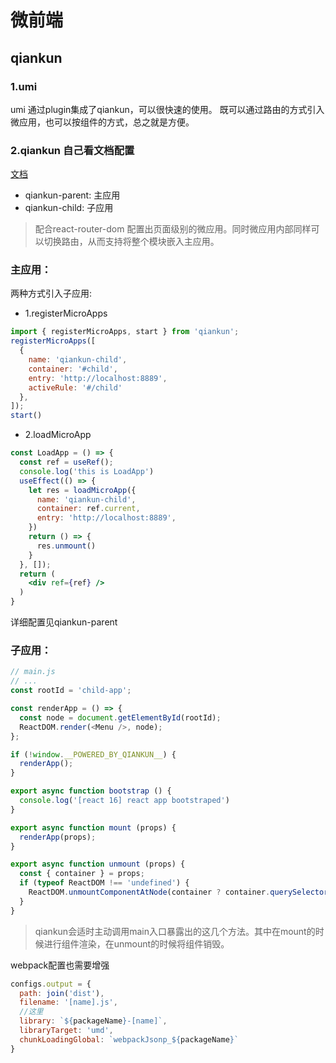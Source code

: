 # 微前端

## qiankun

### 1.umi
umi 通过plugin集成了qiankun，可以很快速的使用。
既可以通过路由的方式引入微应用，也可以按组件的方式，总之就是方便。

### 2.qiankun 自己看文档配置
[文档](https://qiankun.umijs.org/zh/api)

+ qiankun-parent: 主应用
+ qiankun-child: 子应用

> 配合react-router-dom 配置出页面级别的微应用。同时微应用内部同样可以切换路由，从而支持将整个模块嵌入主应用。

### 主应用：
两种方式引入子应用:
+ 1.registerMicroApps
```js
import { registerMicroApps, start } from 'qiankun';
registerMicroApps([
  {
    name: 'qiankun-child',
    container: '#child',
    entry: 'http://localhost:8889',
    activeRule: '#/child'
  },
]);
start()
```

+ 2.loadMicroApp
```jsx
const LoadApp = () => {
  const ref = useRef();
  console.log('this is LoadApp')
  useEffect(() => {
    let res = loadMicroApp({
      name: 'qiankun-child',
      container: ref.current,
      entry: 'http://localhost:8889',
    })
    return () => {
      res.unmount()
    }
  }, []);
  return (
    <div ref={ref} />
  )
}
```

详细配置见qiankun-parent

### 子应用：

```js
// main.js
// ...
const rootId = 'child-app';

const renderApp = () => {
  const node = document.getElementById(rootId);
  ReactDOM.render(<Menu />, node);
};

if (!window.__POWERED_BY_QIANKUN__) {
  renderApp();
}

export async function bootstrap () {
  console.log('[react 16] react app bootstraped')
}

export async function mount (props) {
  renderApp(props);
}

export async function unmount (props) {
  const { container } = props;
  if (typeof ReactDOM !== 'undefined') {
    ReactDOM.unmountComponentAtNode(container ? container.querySelector(`#${rootId}`) : document.querySelector(`#${rootId}`))
  }
}
```

> qiankun会适时主动调用main入口暴露出的这几个方法。其中在mount的时候进行组件渲染，在unmount的时候将组件销毁。

webpack配置也需要增强
```js
configs.output = {
  path: join('dist'),
  filename: '[name].js',
  //这里
  library: `${packageName}-[name]`,
  libraryTarget: 'umd',
  chunkLoadingGlobal: `webpackJsonp_${packageName}`
}
```


